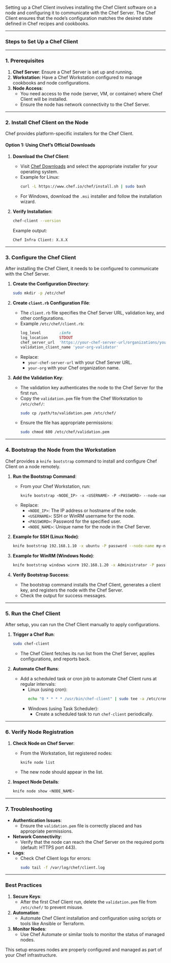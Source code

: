 Setting up a Chef Client involves installing the Chef Client software on a node and configuring it to communicate with the Chef Server. The Chef Client ensures that the node’s configuration matches the desired state defined in Chef recipes and cookbooks.

---

### **Steps to Set Up a Chef Client**

---

### **1. Prerequisites**
1. **Chef Server**: Ensure a Chef Server is set up and running.
2. **Workstation**: Have a Chef Workstation configured to manage cookbooks and node configurations.
3. **Node Access**:
   - You need access to the node (server, VM, or container) where Chef Client will be installed.
   - Ensure the node has network connectivity to the Chef Server.

---

### **2. Install Chef Client on the Node**
Chef provides platform-specific installers for the Chef Client.

#### **Option 1: Using Chef’s Official Downloads**
1. **Download the Chef Client**:
   - Visit [Chef Downloads](https://www.chef.io/downloads) and select the appropriate installer for your operating system.
   - Example for Linux:
     ```bash
     curl -L https://www.chef.io/chef/install.sh | sudo bash
     ```
   - For Windows, download the `.msi` installer and follow the installation wizard.

2. **Verify Installation**:
   ```bash
   chef-client --version
   ```
   Example output:
   ```
   Chef Infra Client: X.X.X
   ```

---

### **3. Configure the Chef Client**
After installing the Chef Client, it needs to be configured to communicate with the Chef Server.

1. **Create the Configuration Directory**:
   ```bash
   sudo mkdir -p /etc/chef
   ```

2. **Create `client.rb` Configuration File**:
   - The `client.rb` file specifies the Chef Server URL, validation key, and other configurations.
   - Example `/etc/chef/client.rb`:
     ```ruby
     log_level        :info
     log_location     STDOUT
     chef_server_url  'https://your-chef-server-url/organizations/your-org'
     validation_client_name 'your-org-validator'
     ```
   - Replace:
     - `your-chef-server-url` with your Chef Server URL.
     - `your-org` with your Chef organization name.

3. **Add the Validation Key**:
   - The validation key authenticates the node to the Chef Server for the first run.
   - Copy the `validation.pem` file from the Chef Workstation to `/etc/chef/`:
     ```bash
     sudo cp /path/to/validation.pem /etc/chef/
     ```
   - Ensure the file has appropriate permissions:
     ```bash
     sudo chmod 600 /etc/chef/validation.pem
     ```

---

### **4. Bootstrap the Node from the Workstation**
Chef provides a `knife bootstrap` command to install and configure Chef Client on a node remotely.

1. **Run the Bootstrap Command**:
   - From your Chef Workstation, run:
     ```bash
     knife bootstrap <NODE_IP> -x <USERNAME> -P <PASSWORD> --node-name <NODE_NAME>
     ```
   - Replace:
     - `<NODE_IP>`: The IP address or hostname of the node.
     - `<USERNAME>`: SSH or WinRM username for the node.
     - `<PASSWORD>`: Password for the specified user.
     - `<NODE_NAME>`: Unique name for the node in the Chef Server.

2. **Example for SSH (Linux Node)**:
   ```bash
   knife bootstrap 192.168.1.10 -x ubuntu -P password --node-name my-node
   ```

3. **Example for WinRM (Windows Node)**:
   ```bash
   knife bootstrap windows winrm 192.168.1.20 -x Administrator -P password --node-name my-windows-node
   ```

4. **Verify Bootstrap Success**:
   - The bootstrap command installs the Chef Client, generates a client key, and registers the node with the Chef Server.
   - Check the output for success messages.

---

### **5. Run the Chef Client**
After setup, you can run the Chef Client manually to apply configurations.

1. **Trigger a Chef Run**:
   ```bash
   sudo chef-client
   ```
   - The Chef Client fetches its run list from the Chef Server, applies configurations, and reports back.

2. **Automate Chef Runs**:
   - Add a scheduled task or cron job to automate Chef Client runs at regular intervals:
     - Linux (using cron):
       ```bash
       echo "0 * * * * /usr/bin/chef-client" | sudo tee -a /etc/crontab
       ```
     - Windows (using Task Scheduler):
       - Create a scheduled task to run `chef-client` periodically.

---

### **6. Verify Node Registration**
1. **Check Node on Chef Server**:
   - From the Workstation, list registered nodes:
     ```bash
     knife node list
     ```
   - The new node should appear in the list.

2. **Inspect Node Details**:
   ```bash
   knife node show <NODE_NAME>
   ```

---

### **7. Troubleshooting**
- **Authentication Issues**:
  - Ensure the `validation.pem` file is correctly placed and has appropriate permissions.
- **Network Connectivity**:
  - Verify that the node can reach the Chef Server on the required ports (default: HTTPS port 443).
- **Logs**:
  - Check Chef Client logs for errors:
    ```bash
    sudo tail -f /var/log/chef/client.log
    ```

---

### **Best Practices**
1. **Secure Keys**:
   - After the first Chef Client run, delete the `validation.pem` file from `/etc/chef/` to prevent misuse.
2. **Automation**:
   - Automate Chef Client installation and configuration using scripts or tools like Ansible or Terraform.
3. **Monitor Nodes**:
   - Use Chef Automate or similar tools to monitor the status of managed nodes.

This setup ensures nodes are properly configured and managed as part of your Chef infrastructure.
